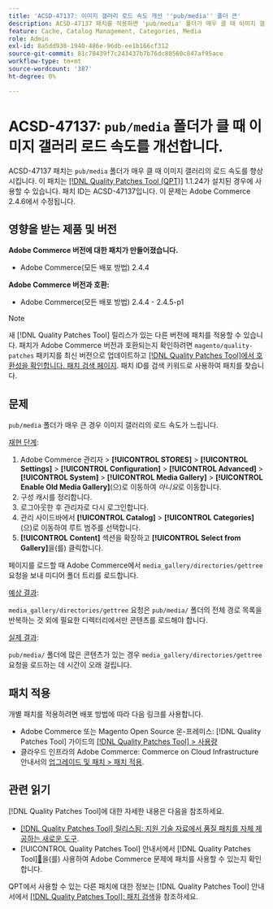 ```yaml
---
title: 'ACSD-47137: 이미지 갤러리 로드 속도 개선 ''pub/media'' 폴더 큰'
description: ACSD-47137 패치를 적용하면 'pub/media' 폴더가 매우 클 때 이미지 갤러리의 로드 속도를 향상시킬 수 있습니다.
feature: Cache, Catalog Management, Categories, Media
role: Admin
exl-id: 8a5dd930-1940-486e-96db-ee1b166cf312
source-git-commit: 81c78439f7c243437b7b76dc80560c847af95ace
workflow-type: tm+mt
source-wordcount: '387'
ht-degree: 0%

---
```


# ACSD-47137: `pub/media` 폴더가 클 때 이미지 갤러리 로드 속도를 개선합니다.

ACSD-47137 패치는 `pub/media` 폴더가 매우 클 때 이미지 갤러리의 로드 속도를 향상시킵니다. 이 패치는 [[!DNL Quality Patches Tool (QPT)]](https://experienceleague.adobe.com/en/docs/commerce-knowledge-base/kb/announcements/commerce-announcements/magento-quality-patches-released-new-tool-to-self-serve-quality-patches) 1.1.24가 설치된 경우에 사용할 수 있습니다. 패치 ID는 ACSD-47137입니다. 이 문제는 Adobe Commerce 2.4.6에서 수정됩니다.

## 영향을 받는 제품 및 버전

**Adobe Commerce 버전에 대한 패치가 만들어졌습니다.**
* Adobe Commerce(모든 배포 방법) 2.4.4

**Adobe Commerce 버전과 호환:**
* Adobe Commerce(모든 배포 방법) 2.4.4 - 2.4.5-p1

>[!NOTE]
>
>새 [!DNL Quality Patches Tool] 릴리스가 있는 다른 버전에 패치를 적용할 수 있습니다. 패치가 Adobe Commerce 버전과 호환되는지 확인하려면 `magento/quality-patches` 패키지를 최신 버전으로 업데이트하고 [[!DNL Quality Patches Tool]에서 호환성을 확인합니다. 패치 검색 페이지](https://experienceleague.adobe.com/tools/commerce-quality-patches/index.html). 패치 ID를 검색 키워드로 사용하여 패치를 찾습니다.

## 문제

`pub/media` 폴더가 매우 큰 경우 이미지 갤러리의 로드 속도가 느립니다.

<u>재현 단계</u>:

1. Adobe Commerce 관리자 > **[!UICONTROL STORES]** > **[!UICONTROL Settings]** > **[!UICONTROL Configuration]** > **[!UICONTROL Advanced]** > **[!UICONTROL System]** > **[!UICONTROL Media Gallery]** > **[!UICONTROL Enable Old Media Gallery]**(으)로 이동하여 _아니요_&#x200B;로 이동합니다.
1. 구성 캐시를 정리합니다.
1. 로그아웃한 후 관리자로 다시 로그인합니다.
1. 관리 사이드바에서 **[!UICONTROL Catalog]** > **[!UICONTROL Categories]**(으)로 이동하여 루트 범주를 선택합니다.
1. **[!UICONTROL Content]** 섹션을 확장하고 **[!UICONTROL Select from Gallery]**&#x200B;을(를) 클릭합니다.

페이지를 로드할 때 Adobe Commerce에서 `media_gallery/directories/gettree` 요청을 보내 미디어 폴더 트리를 로드합니다.

<u>예상 결과</u>:

`media_gallery/directories/gettree` 요청은 `pub/media/` 폴더의 전체 경로 목록을 반복하는 것 외에 필요한 디렉터리에서만 콘텐츠를 로드해야 합니다.

<u>실제 결과</u>:

`pub/media/` 폴더에 많은 콘텐츠가 있는 경우 `media_gallery/directories/gettree` 요청을 로드하는 데 시간이 오래 걸립니다.

## 패치 적용

개별 패치를 적용하려면 배포 방법에 따라 다음 링크를 사용합니다.

* Adobe Commerce 또는 Magento Open Source 온-프레미스: [!DNL Quality Patches Tool] 가이드의 [[!DNL Quality Patches Tool] > 사용량](/help/tools/quality-patches-tool/usage.md)
* 클라우드 인프라의 Adobe Commerce: Commerce on Cloud Infrastructure 안내서의 [업그레이드 및 패치 > 패치 적용](https://experienceleague.adobe.com/docs/commerce-cloud-service/user-guide/develop/upgrade/apply-patches.html).

## 관련 읽기

[!DNL Quality Patches Tool]에 대한 자세한 내용은 다음을 참조하세요.

* [[!DNL Quality Patches Tool] 릴리스됨: 지원 기술 자료에서 품질 패치를 자체 제공하는 새로운 도구](https://experienceleague.adobe.com/en/docs/commerce-knowledge-base/kb/announcements/commerce-announcements/magento-quality-patches-released-new-tool-to-self-serve-quality-patches).
* [!UICONTROL Quality Patches Tool] 안내서에서  [!DNL Quality Patches Tool][&#128279;](/help/tools/quality-patches-tool/patches-available-in-qpt/check-patch-for-magento-issue-with-magento-quality-patches.md)을(를) 사용하여 Adobe Commerce 문제에 패치를 사용할 수 있는지 확인합니다.


QPT에서 사용할 수 있는 다른 패치에 대한 정보는 [!DNL Quality Patches Tool] 안내서에서 [[!DNL Quality Patches Tool]: 패치 검색](https://experienceleague.adobe.com/tools/commerce-quality-patches/index.html)을 참조하세요.
